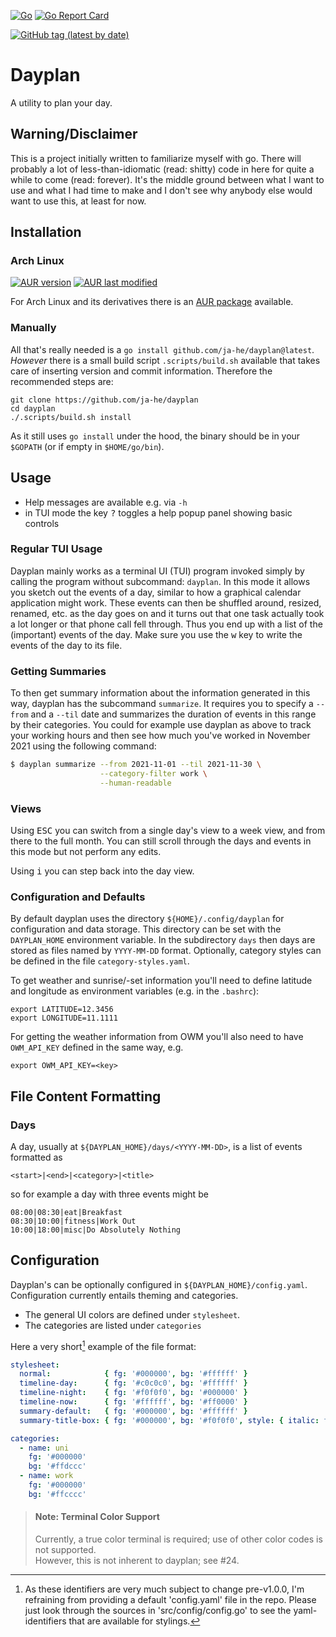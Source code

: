 [![Go](https://github.com/ja-he/dayplan/actions/workflows/go.yml/badge.svg)](https://github.com/ja-he/dayplan/actions/workflows/go.yml)
[![Go Report Card](https://goreportcard.com/badge/github.com/ja-he/dayplan)](https://goreportcard.com/report/github.com/ja-he/dayplan)

[![GitHub tag (latest by date)](https://img.shields.io/github/v/tag/ja-he/dayplan?color=%23f54d27&label=latest%20version%20%28by%20Git%20tag%29&logo=git&logoColor=white)](https://github.com/ja-he/dayplan/tags)

# Dayplan

A utility to plan your day.

## Warning/Disclaimer

This is a project initially written to familiarize myself with go.
There will probably a lot of less-than-idiomatic (read: shitty) code in here for
quite a while to come (read: forever).
It's the middle ground between what I want to use and what I had time to make
and I don't see why anybody else would want to use this, at least for now.

## Installation

### Arch Linux

[![AUR version](https://img.shields.io/aur/version/dayplan?color=1793d1&label=AUR%20version&logo=archlinux&logoColor=1793d1)](https://aur.archlinux.org/packages/dayplan/)
[![AUR last modified](https://img.shields.io/aur/last-modified/dayplan?color=1793d1&label=AUR%20recency)](https://aur.archlinux.org/cgit/aur.git/log/?h=dayplan)

For Arch Linux and its derivatives there is an
[AUR package](https://aur.archlinux.org/packages/dayplan/) available.

### Manually

All that's really needed is a `go install github.com/ja-he/dayplan@latest`.  
_However_ there is a small build script `.scripts/build.sh` available that takes
care of inserting version and commit information.
Therefore the recommended steps are:

    git clone https://github.com/ja-he/dayplan
    cd dayplan
    ./.scripts/build.sh install

As it still uses `go install` under the hood, the binary should be in your
`$GOPATH` (or if empty in `$HOME/go/bin`).

## Usage

- Help messages are available e.g. via `-h`
- in TUI mode the key <kbd>?</kbd> toggles a help popup panel showing basic
	controls

### Regular TUI Usage

Dayplan mainly works as a terminal UI (TUI) program invoked simply by calling
the program without subcommand: `dayplan`.
In this mode it allows you sketch out the events of a day, similar to how a
graphical calendar application might work.
These events can then be shuffled around, resized, renamed, etc. as the day goes
on and it turns out that one task actually took a lot longer or that phone call
fell through. Thus you end up with a list of the (important) events of the day.
Make sure you use the <kbd>w</kbd> key to write the events of the day to its
file.

### Getting Summaries

To then get summary information about the information generated in this way,
dayplan has the subcommand `summarize`. It requires you to specify a `--from`
and a `--til` date and summarizes the duration of events in this range by their
categories.
You could for example use dayplan as above to track your working hours and then
see how much you've worked in November 2021 using the following command:

```sh
$ dayplan summarize --from 2021-11-01 --til 2021-11-30 \
                    --category-filter work \
                    --human-readable
```

### Views

Using <kbd>ESC</kbd> you can switch from a single day's view to a week view, and
from there to the full month. You can still scroll through the days and events
in this mode but not perform any edits.

Using <kbd>i</kbd> you can step back into the day view.

### Configuration and Defaults

By default dayplan uses the directory `${HOME}/.config/dayplan` for
configuration and data storage. This directory can be set with the
`DAYPLAN_HOME` environment variable.
In the subdirectory `days` then days are stored as files named by
`YYYY-MM-DD` format.
Optionally, category styles can be defined in the file `category-styles.yaml`.

To get weather and sunrise/-set information you'll need to define latitude and
longitude as environment variables (e.g. in the `.bashrc`):
```
export LATITUDE=12.3456
export LONGITUDE=11.1111
```
For getting the weather information from OWM you'll also need to have
`OWM_API_KEY` defined in the same way, e.g.
```
export OWM_API_KEY=<key>
```

## File Content Formatting

### Days

A day, usually at `${DAYPLAN_HOME}/days/<YYYY-MM-DD>`, is a list of events
formatted as
```
<start>|<end>|<category>|<title>
```
so for example a day with three events might be
```
08:00|08:30|eat|Breakfast
08:30|10:00|fitness|Work Out
10:00|18:00|misc|Do Absolutely Nothing
```

## Configuration

Dayplan's can be optionally configured in `${DAYPLAN_HOME}/config.yaml`.
Configuration currently entails theming and categories.

- The general UI colors are defined under `stylesheet`.
- The categories are listed under `categories`

Here a very short[^longer-example] example of the file format:
```yaml
stylesheet:
  normal:            { fg: '#000000', bg: '#ffffff' }
  timeline-day:      { fg: '#c0c0c0', bg: '#ffffff' }
  timeline-night:    { fg: '#f0f0f0', bg: '#000000' }
  timeline-now:      { fg: '#ffffff', bg: '#ff0000' }
  summary-default:   { fg: '#000000', bg: '#ffffff' }
  summary-title-box: { fg: '#000000', bg: '#f0f0f0', style: { italic: true } }

categories:
  - name: uni
    fg: '#000000'
    bg: '#ffdccc'
  - name: work
    fg: '#000000'
    bg: '#ffcccc'
```

[^longer-example]:
    As these identifiers are very much subject to change pre-v1.0.0, I'm
    refraining from providing a default 'config.yaml' file in the repo.
    Please just look through the sources in 'src/config/config.go' to see the
    yaml-identifiers that are available for stylings.

> #### Note: Terminal Color Support
>
> Currently, a true color terminal is required; use of other color codes is not
> supported.  
> However, this is not inherent to dayplan; see #24.
